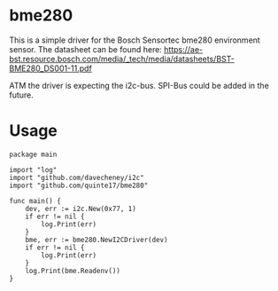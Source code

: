 # bme280

This is a simple driver for the Bosch Sensortec bme280 environment sensor.
The datasheet can be found here:
https://ae-bst.resource.bosch.com/media/_tech/media/datasheets/BST-BME280_DS001-11.pdf

ATM the driver is expecting the i2c-bus. SPI-Bus could be added in the future.

# Usage
	package main
	
	import "log"
	import "github.com/davecheney/i2c"
	import "github.com/quinte17/bme280" 
	
	func main() {
		dev, err := i2c.New(0x77, 1)
		if err != nil {
			log.Print(err)
		}
		bme, err := bme280.NewI2CDriver(dev)
		if err != nil {
			log.Print(err)
		}
		log.Print(bme.Readenv())
	}
